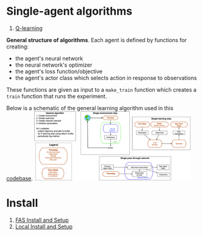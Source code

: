 
# Single-agent algorithms

1. [Q-learning](singleagent/qlearning.py)

**General structure of algorithms**. Each agent is defined by functions for creating:
- the agent's neural network
- the neural network's optimizer
- the agent's loss function/objective
- the agent's actor class which selects action in response to observations

These functions are given as input to a `make_train` function which creates a `train` function that runs the experiment.

Below is a schematic of the general learning algorithm used in this [codebase](singleagent/value_based_basics.py).
<img src="images/overview.png" alt="FARM" style="zoom:40%;" />



# Install


1. [FAS Install and Setup](install-fas.md)
2. [Local Install and Setup](install.md)

